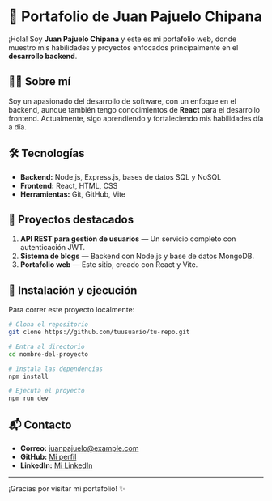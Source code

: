# 🚀 Portafolio de Juan Pajuelo Chipana

¡Hola! Soy **Juan Pajuelo Chipana** y este es mi portafolio web, donde muestro mis habilidades y proyectos enfocados principalmente en el **desarrollo backend**.

## 🧑‍💻 Sobre mí

Soy un apasionado del desarrollo de software, con un enfoque en el backend, aunque también tengo conocimientos de **React** para el desarrollo frontend. Actualmente, sigo aprendiendo y fortaleciendo mis habilidades día a día.

## 🛠️ Tecnologías

- **Backend:** Node.js, Express.js, bases de datos SQL y NoSQL
- **Frontend:** React, HTML, CSS
- **Herramientas:** Git, GitHub, Vite

## 📁 Proyectos destacados

1. **API REST para gestión de usuarios** — Un servicio completo con autenticación JWT.
2. **Sistema de blogs** — Backend con Node.js y base de datos MongoDB.
3. **Portafolio web** — Este sitio, creado con React y Vite.

## 🚧 Instalación y ejecución

Para correr este proyecto localmente:

```bash
# Clona el repositorio
git clone https://github.com/tuusuario/tu-repo.git

# Entra al directorio
cd nombre-del-proyecto

# Instala las dependencias
npm install

# Ejecuta el proyecto
npm run dev
```

## 📬 Contacto

- **Correo:** [juanpajuelo@example.com](mailto\:juanpajuelo@example.com)
- **GitHub:** [Mi perfil](https://github.com/tuusuario)
- **LinkedIn:** [Mi LinkedIn](https://linkedin.com/in/tuusuario)

---

¡Gracias por visitar mi portafolio! ✨
